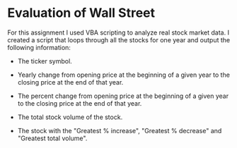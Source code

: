 # Evaluation of Wall Street

For this assignment I used VBA scripting to analyze real stock market data. I created a script that loops through all the stocks for one year and output the following information:

- The ticker symbol.

- Yearly change from opening price at the beginning of a given year to the closing price at the end of that year.

- The percent change from opening price at the beginning of a given year to the closing price at the end of that year.

- The total stock volume of the stock.

- The stock with the "Greatest % increase", "Greatest % decrease" and "Greatest total volume".
